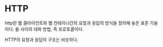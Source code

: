 # HTTP

http란 웹 클라이언트와 웹 컨테이너간의 요청과 응답의 방식을 정의해 놓은 표준 기술이다. 둘 사이의 대화 방법, 즉 프로토콜이다.

HTTP의 요청과 응답의 구조는 비슷하다.